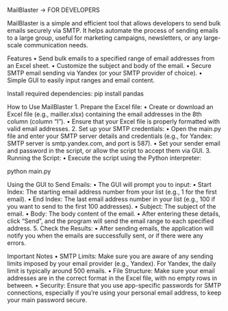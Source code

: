 MailBlaster -> FOR DEVELOPERS

MailBlaster is a simple and efficient tool that allows developers to send bulk emails securely via SMTP. It helps automate the process of sending emails to a large group, useful for marketing campaigns, newsletters, or any large-scale communication needs.

Features
	•	Send bulk emails to a specified range of email addresses from an Excel sheet.
	•	Customize the subject and body of the email.
	•	Secure SMTP email sending via Yandex (or your SMTP provider of choice).
	•	Simple GUI to easily input ranges and email content.

Install required dependencies:
pip install pandas


How to Use MailBlaster
	1.	Prepare the Excel file:
	•	Create or download an Excel file (e.g., mailler.xlsx) containing the email addresses in the 8th column (column “I”).
	•	Ensure that your Excel file is properly formatted with valid email addresses.
	2.	Set up your SMTP credentials:
	•	Open the main.py file and enter your SMTP server details and credentials (e.g., for Yandex: SMTP server is smtp.yandex.com, and port is 587).
	•	Set your sender email and password in the script, or allow the script to accept them via GUI.
	3.	Running the Script:
	•	Execute the script using the Python interpreter:
 
 python main.py

 Using the GUI to Send Emails:
	•	The GUI will prompt you to input:
	•	Start Index: The starting email address number from your list (e.g., 1 for the first email).
	•	End Index: The last email address number in your list (e.g., 100 if you want to send to the first 100 addresses).
	•	Subject: The subject of the email.
	•	Body: The body content of the email.
	•	After entering these details, click “Send”, and the program will send the email range to each specified address.
	5.	Check the Results:
	•	After sending emails, the application will notify you when the emails are successfully sent, or if there were any errors.


 Important Notes
	•	SMTP Limits: Make sure you are aware of any sending limits imposed by your email provider (e.g., Yandex). For Yandex, the daily limit is typically around 500 emails.
	•	File Structure: Make sure your email addresses are in the correct format in the Excel file, with no empty rows in between.
	•	Security: Ensure that you use app-specific passwords for SMTP connections, especially if you’re using your personal email address, to keep your main password secure.


 
